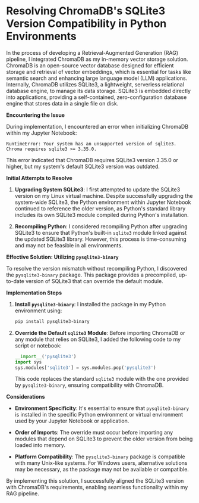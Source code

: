 # Resolving ChromaDB's SQLite3 Version Compatibility in Python Environments

In the process of developing a Retrieval-Augmented Generation (RAG) pipeline, I integrated ChromaDB as my in-memory vector storage solution. ChromaDB is an open-source vector database designed for efficient storage and retrieval of vector embeddings, which is essential for tasks like semantic search and enhancing large language model (LLM) applications. Internally, ChromaDB utilizes SQLite3, a lightweight, serverless relational database engine, to manage its data storage. SQLite3 is embedded directly into applications, providing a self-contained, zero-configuration database engine that stores data in a single file on disk.

**Encountering the Issue**

During implementation, I encountered an error when initializing ChromaDB within my Jupyter Notebook:


```
RuntimeError: Your system has an unsupported version of sqlite3. Chroma requires sqlite3 >= 3.35.0.
```


This error indicated that ChromaDB requires SQLite3 version 3.35.0 or higher, but my system's default SQLite3 version was outdated.

**Initial Attempts to Resolve**

1. **Upgrading System SQLite3**: I first attempted to update the SQLite3 version on my Linux virtual machine. Despite successfully upgrading the system-wide SQLite3, the Python environment within Jupyter Notebook continued to reference the older version, as Python's standard library includes its own SQLite3 module compiled during Python's installation.

2. **Recompiling Python**: I considered recompiling Python after upgrading SQLite3 to ensure that Python's built-in `sqlite3` module linked against the updated SQLite3 library. However, this process is time-consuming and may not be feasible in all environments.

**Effective Solution: Utilizing `pysqlite3-binary`**

To resolve the version mismatch without recompiling Python, I discovered the `pysqlite3-binary` package. This package provides a precompiled, up-to-date version of SQLite3 that can override the default module.

**Implementation Steps**

1. **Install `pysqlite3-binary`**: I installed the package in my Python environment using:

   ```bash
   pip install pysqlite3-binary
   ```


2. **Override the Default `sqlite3` Module**: Before importing ChromaDB or any module that relies on SQLite3, I added the following code to my script or notebook:

   ```python
   __import__('pysqlite3')
   import sys
   sys.modules['sqlite3'] = sys.modules.pop('pysqlite3')
   ```


   This code replaces the standard `sqlite3` module with the one provided by `pysqlite3-binary`, ensuring compatibility with ChromaDB.

**Considerations**

- **Environment Specificity**: It's essential to ensure that `pysqlite3-binary` is installed in the specific Python environment or virtual environment used by your Jupyter Notebook or application.

- **Order of Imports**: The override must occur before importing any modules that depend on SQLite3 to prevent the older version from being loaded into memory.

- **Platform Compatibility**: The `pysqlite3-binary` package is compatible with many Unix-like systems. For Windows users, alternative solutions may be necessary, as the package may not be available or compatible.

By implementing this solution, I successfully aligned the SQLite3 version with ChromaDB's requirements, enabling seamless functionality within my RAG pipeline. 
